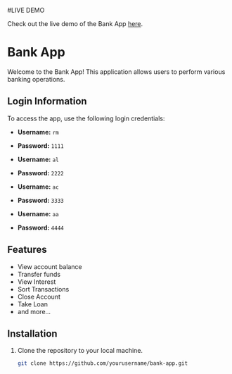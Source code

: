 #LIVE DEMO

Check out the live demo of the Bank App [here](https://roopeshmerwade.github.io/Bank-app/).

# Bank App

Welcome to the Bank App! This application allows users to perform various banking operations.

## Login Information

To access the app, use the following login credentials:

- **Username:** `rm`
- **Password:** `1111`

- **Username:** `al`
- **Password:** `2222`

- **Username:** `ac`
- **Password:** `3333`

- **Username:** `aa`
- **Password:** `4444`

## Features

- View account balance
- Transfer funds
- View Interest
- Sort Transactions
- Close Account
- Take Loan
- and more...

## Installation

1. Clone the repository to your local machine.
   ```bash
   git clone https://github.com/yourusername/bank-app.git
